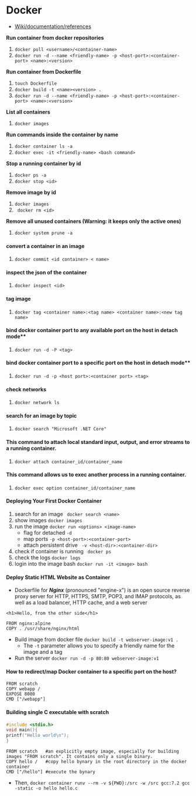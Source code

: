 # Docker

- [Wiki/documentation/references](https://github.com/SuperMarioOfficial/Docker_tutorials/wiki/Documentation)


**Run container from docker repositories**
1. `docker pull <username>/<container-name>`
2. `docker run -d --name <friendly-name> -p <host-port>:<container-port> <name>:<version>` 

**Run container from Dockerfile**
1. `touch Dockerfile`
2. `docker build -t <name><version> .`
3. `docker run -d --name <friendly-name> -p <host-port>:<container-port> <name>:<version>` 

**List all containers**
1.  `docker images`

**Run commands inside the container by name**
1. `docker container ls -a`
2. `docker exec -it <friendly-name> <bash command>`

**Stop a running container by id**
1. `docker ps -a`
2. `docker stop <id>`

**Remove image by id**
1. `docker images`
2. ` docker rm <id>`

**Remove all unused containers (Warning: it keeps only the active ones)**
1. `docker system prune -a`


#### convert a container in an image
1. `docker commit <id container> < name>`

#### inspect the json of the container
1. `docker inspect <id>`

#### tag image
1. `docker tag <container name>:<tag name> <container name>:<new tag name>`

#### bind docker container port to any available port on the host in detach mode**
1. `docker run -d -P <tag>`

#### bind docker container port to a specific port on the host in detach mode**
1. `docker run -d -p <host port>:<container port> <tag>`

#### check networks
1. `docker network ls`

#### search for an image by topic
1. `docker search "Microsoft .NET Core"`

#### This command to attach local standard input, output, and error streams to a running container.
1. `docker attach container_id/container_name`

#### This command allows us to exec another process in a running container.
1. `docker exec option container_id/container_name`

#### Deploying Your First Docker Container
1. search for an image ``` docker search <name>```
2. show images ```docker images```
3. run the image ```docker run <options> <image-name>```
    - flag for detached ```-d```  
    - map ports ```-p <host-port>:<container-port> ```
    - attach persistent drive ``` -v <host-dir>:<container-dir>```
5. check if container is running ``` docker ps```
6. check the logs ```docker logs```
7. login into the image bash ```docker run -it <image> bash```

#### Deploy Static HTML Website as Container
- Dockerfile for ***Nginx*** (pronounced "engine-x") is an open source reverse proxy server for HTTP, HTTPS, SMTP, POP3, and IMAP protocols, as well as a load balancer, HTTP cache, and a web server
```
<h1>Hello, from the other side</h1>
```
```
FROM nginx:alpine
COPY . /usr/share/nginx/html
```
- Build image from docker file ```docker build -t webserver-image:v1 .```
  - The ```-t``` parameter allows you to specify a friendly name for the image and a tag
- Run the server ```docker run -d -p 80:80 webserver-image:v1```

#### How to redirect/map Docker container to a specific port on the host? 
```
FROM scratch
COPY webapp /
EXPOSE 8080
CMD ["/webapp"]
```

#### Building single C executable with scratch 
```c
#include <stdio.h>
void main(){
printf("Hello world\n");
}
```
```
FROM scratch   #an explicitly empty image, especially for building images "FROM scratch". It contains only a single binary.
COPY hello /   #copy hello bynary in the root directory in the docker container
CMD ["/hello"] #execute the bynary 
```
- Then, ```docker container runv --rm -v ${PWD}:/src -w /src gcc:7.2 gcc -static -o hello hello.c```


